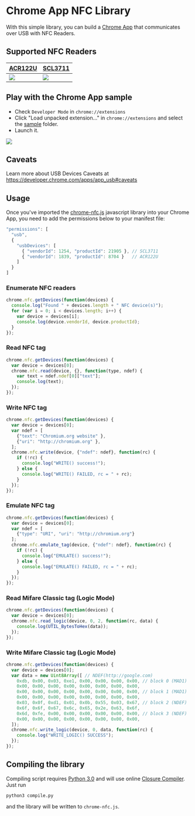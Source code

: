 # Chrome App NFC Library

With this simple library, you can build a [Chrome App](https://developer.chrome.com/apps) that communicates over USB with NFC Readers.

## Supported NFC Readers

[ACR122U](http://www.acs.com.hk/en/products/3/acr122u-usb-nfc-reader) | [SCL3711](http://www.identive-group.com/products-and-solutions/identification-products/mobility-solutions/mobile-readers/scl3711-contactless-usb-smart-card-reader)
--- | --- 
<img src="https://raw.github.com/GoogleChrome/chrome-nfc/master/sample/images/acr122u.png"/> | <img src="https://raw.github.com/GoogleChrome/chrome-nfc/master/sample/images/scl3711.png"/>

## Play with the Chrome App sample

* Check `Developer Mode` in `chrome://extensions`
* Click "Load unpacked extension..." in `chrome://extensions` and select the [sample](/sample) folder.
* Launch it.

<img src="https://raw.github.com/GoogleChrome/chrome-nfc/master/sample/screenshots/1040x811.png"/>

## Caveats

Learn more about USB Devices Caveats at https://developer.chrome.com/apps/app_usb#caveats

## Usage

Once you've imported the [chrome-nfc.js](https:///raw.github.com/GoogleChrome/chrome-nfc/master/sample/chrome-nfc.js) javascript library into your Chrome App, you need to add the permissions below to your manifest file:

```javascript
"permissions": [
  "usb",
  {
    "usbDevices": [
      { "vendorId": 1254, "productId": 21905 }, // SCL3711
      { "vendorId": 1839, "productId": 8704 }   // ACR122U
    ]
  }
]
```

### Enumerate NFC readers

``` javascript
chrome.nfc.getDevices(function(devices) {
  console.log("Found " + devices.length + " NFC device(s)");
  for (var i = 0; i < devices.length; i++) {
    var device = devices[i];
    console.log(device.vendorId, device.productId);
  }
});
```

### Read NFC tag

``` javascript
chrome.nfc.getDevices(function(devices) {
  var device = devices[0];
  chrome.nfc.read(device, {}, function(type, ndef) {
    var text = ndef.ndef[0]["text"];
    console.log(text);
  });
});
```

### Write NFC tag

``` javascript
chrome.nfc.getDevices(function(devices) {
  var device = devices[0];
  var ndef = [
    {"text": "Chromium.org website" },
    {"uri": "http://chromium.org" },
  ];
  chrome.nfc.write(device, {"ndef": ndef}, function(rc) {
    if (!rc) {
      console.log("WRITE() success!");
    } else {
      console.log("WRITE() FAILED, rc = " + rc);
    }
  });
});
```

### Emulate NFC tag

``` javascript
chrome.nfc.getDevices(function(devices) {
  var device = devices[0];
  var ndef = [
    {"type": "URI", "uri": "http://chromium.org"}
  ];
  chrome.nfc.emulate_tag(device, {"ndef": ndef}, function(rc) {
    if (!rc) {
      console.log("EMULATE() success!");
    } else {
      console.log("EMULATE() FAILED, rc = " + rc);
    }
  });
});
```

### Read Mifare Classic tag (Logic Mode)

``` javascript
chrome.nfc.getDevices(function(devices) {
  var device = devices[0];
  chrome.nfc.read_logic(device, 0, 2, function(rc, data) {
    console.log(UTIL_BytesToHex(data));
  });
});
```

### Write Mifare Classic tag (Logic Mode)

``` javascript
chrome.nfc.getDevices(function(devices) {
  var device = devices[0];
  var data = new Uint8Array([ // NDEF(http://google.com)
    0xdb, 0x00, 0x03, 0xe1, 0x00, 0x00, 0x00, 0x00, // block 0 (MAD1)
    0x00, 0x00, 0x00, 0x00, 0x00, 0x00, 0x00, 0x00,
    0x00, 0x00, 0x00, 0x00, 0x00, 0x00, 0x00, 0x00, // block 1 (MAD1)
    0x00, 0x00, 0x00, 0x00, 0x00, 0x00, 0x00, 0x00,
    0x03, 0x0f, 0xd1, 0x01, 0x0b, 0x55, 0x03, 0x67, // block 2 (NDEF)
    0x6f, 0x6f, 0x67, 0x6c, 0x65, 0x2e, 0x63, 0x6f,
    0x6d, 0xfe, 0x00, 0x00, 0x00, 0x00, 0x00, 0x00, // block 3 (NDEF)
    0x00, 0x00, 0x00, 0x00, 0x00, 0x00, 0x00, 0x00,
  ]);
  chrome.nfc.write_logic(device, 0, data, function(rc) {
    console.log("WRITE_LOGIC() SUCCESS");
  });
});
```

## Compiling the library

Compiling script requires [Python 3.0](http://www.python.org/download/releases/3.0/) and will use online [Closure Compiler](https://developers.google.com/closure/). Just run

    python3 compile.py

and the library will be written to `chrome-nfc.js`.

